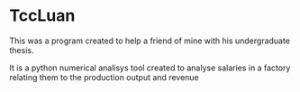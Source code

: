 # TccLuan

This was a program created to help a friend of mine with his undergraduate thesis.

It is a python numerical analisys tool created to analyse salaries in a factory relating them to the production output and revenue